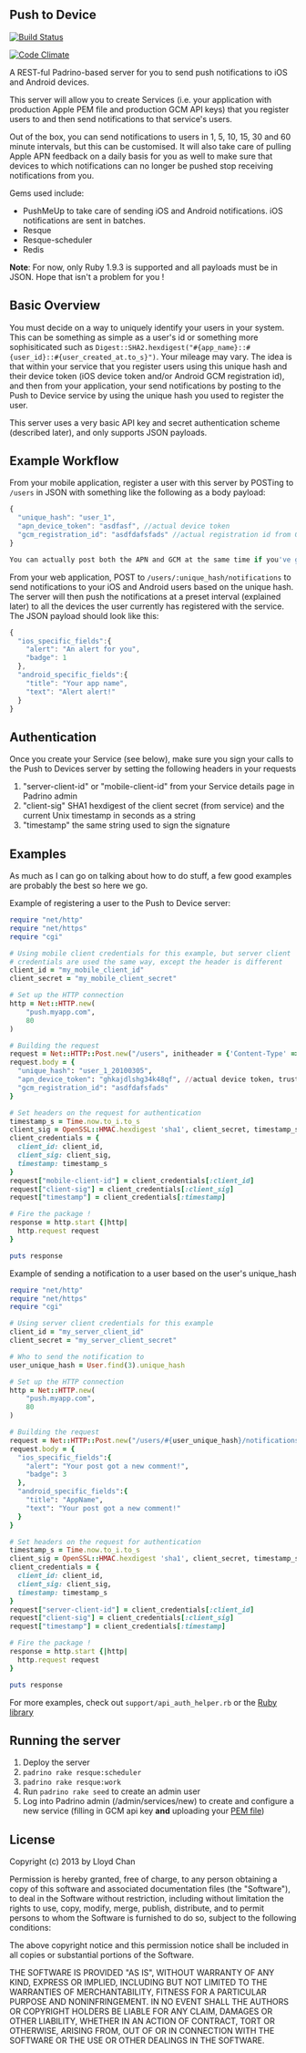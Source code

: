 Push to Device
------------

[![Build
Status](https://secure.travis-ci.org/lloydmeta/push_to_devices.png)](http://travis-ci.org/lloydmeta/push_to_devices)

[![Code Climate](https://codeclimate.com/github/lloydmeta/push_to_devices.png)](https://codeclimate.com/github/lloydmeta/push_to_devices)

A REST-ful Padrino-based server for you to send push notifications to iOS and Android devices.

This server will allow you to create Services (i.e. your application with production Apple PEM file and production GCM API keys) that you register users to and then send notifications to that service's users.

Out of the box, you can send notifications to users in 1, 5, 10, 15, 30 and 60 minute intervals, but this can be customised. It will also take care of pulling Apple APN feedback on a daily basis for you as well to make sure that devices to which notifications can no longer be pushed stop receiving notifications from you.

Gems used include:
* PushMeUp to take care of sending iOS and Android notifications. iOS notifications are sent in batches.
* Resque
* Resque-scheduler
* Redis

__Note__: For now, only Ruby 1.9.3 is supported and all payloads must be in JSON. Hope that isn't a problem for you !

Basic Overview
------------

You must decide on a way to uniquely identify your users in your system. This can be something as simple as a user's id or something more sophisiticated such as `Digest::SHA2.hexdigest("#{app_name}::#{user_id}::#{user_created_at.to_s}")`. Your mileage may vary. The idea is that within your service that you register users using this unique hash and their device token (iOS device token and/or Android GCM registration id), and then from your application, your send notifications by posting to the Push to Device service by using the unique hash you used to register the user.

This server uses a very basic API key and secret authentication scheme (described later), and only supports JSON payloads.

Example Workflow
----------------

From your mobile application, register a user with this server by POSTing to `/users` in JSON with something like the following as a body payload:

```javascript
{
  "unique_hash": "user_1",
  "apn_device_token": "asdfasf", //actual device token
  "gcm_registration_id": "asdfdafsfads" //actual registration id from GCM
}

You can actually post both the APN and GCM at the same time if you've got both on hand
```

From your web application, POST to `/users/:unique_hash/notifications` to send notifications to your iOS and Android users based on the unique hash. The server will then push the notifications at a preset interval (explained later) to all the devices the user currently has registered with the service. The JSON payload should look like this:

```javascript
{
  "ios_specific_fields":{
    "alert": "An alert for you",
    "badge": 1
  },
  "android_specific_fields":{
    "title": "Your app name",
    "text": "Alert alert!"
  }
}
```

Authentication
-------------
Once you create your Service (see below), make sure you sign your calls to the Push to Devices server by setting the following headers in your requests

1. "server-client-id" or "mobile-client-id" from your Service details page in Padrino admin
2. "client-sig" SHA1 hexdigest of the client secret (from service) and the current Unix timestamp in seconds as a string
3. "timestamp" the same string used to sign the signature

Examples
--------
As much as I can go on talking about how to do stuff, a few good examples are probably the best so here we go.

Example of registering a user to the Push to Device server:

```ruby
require "net/http"
require "net/https"
require "cgi"

# Using mobile client credentials for this example, but server client
# credentials are used the same way, except the header is different
client_id = "my_mobile_client_id"
client_secret = "my_mobile_client_secret"

# Set up the HTTP connection
http = Net::HTTP.new(
    "push.myapp.com",
    80
)

# Building the request
request = Net::HTTP::Post.new("/users", initheader = {'Content-Type' =>'application/json'})
request.body = {
  "unique_hash": "user_1_20100305",
  "apn_device_token": "ghkajdlshg34k48qf", //actual device token, trust me
  "gcm_registration_id": "asdfdafsfads"
}

# Set headers on the request for authentication
timestamp_s = Time.now.to_i.to_s
client_sig = OpenSSL::HMAC.hexdigest 'sha1', client_secret, timestamp_s
client_credentials = {
  client_id: client_id,
  client_sig: client_sig,
  timestamp: timestamp_s
}
request["mobile-client-id"] = client_credentials[:client_id]
request["client-sig"] = client_credentials[:client_sig]
request["timestamp"] = client_credentials[:timestamp]

# Fire the package !
response = http.start {|http|
  http.request request
}

puts response
```

Example of sending a notification to a user based on the user's unique_hash
```ruby
require "net/http"
require "net/https"
require "cgi"

# Using server client credentials for this example
client_id = "my_server_client_id"
client_secret = "my_server_client_secret"

# Who to send the notification to
user_unique_hash = User.find(3).unique_hash

# Set up the HTTP connection
http = Net::HTTP.new(
    "push.myapp.com",
    80
)

# Building the request
request = Net::HTTP::Post.new("/users/#{user_unique_hash}/notifications", initheader = {'Content-Type' =>'application/json'})
request.body = {
  "ios_specific_fields":{
    "alert": "Your post got a new comment!",
    "badge": 3
  },
  "android_specific_fields":{
    "title": "AppName",
    "text": "Your post got a new comment!"
  }
}

# Set headers on the request for authentication
timestamp_s = Time.now.to_i.to_s
client_sig = OpenSSL::HMAC.hexdigest 'sha1', client_secret, timestamp_s
client_credentials = {
  client_id: client_id,
  client_sig: client_sig,
  timestamp: timestamp_s
}
request["server-client-id"] = client_credentials[:client_id]
request["client-sig"] = client_credentials[:client_sig]
request["timestamp"] = client_credentials[:timestamp]

# Fire the package !
response = http.start {|http|
  http.request request
}

puts response
```

For more examples, check out `support/api_auth_helper.rb` or the [Ruby library](https://github.com/lloydmeta/push_to_devices_rb)

Running the server
----------------

1. Deploy the server
2. `padrino rake resque:scheduler`
3. `padrino rake resque:work`
4. Run `padrino rake seed` to create an admin user
5. Log into Padrino admin (/admin/services/new) to create and configure a new service (filling in GCM api key __and__ uploading your [PEM file](https://github.com/NicosKaralis/pushmeup/wiki/APNS-iOS-and-OS-X))

## License

Copyright (c) 2013 by Lloyd Chan

Permission is hereby granted, free of charge, to any person obtaining a
copy of this software and associated documentation files (the
"Software"), to deal in the Software without restriction, including
without limitation the rights to use, copy, modify, merge, publish,
distribute, and to permit persons to whom the Software is furnished to do so, subject to
the following conditions:

The above copyright notice and this permission notice shall be included
in all copies or substantial portions of the Software.

THE SOFTWARE IS PROVIDED "AS IS", WITHOUT WARRANTY OF ANY KIND, EXPRESS
OR IMPLIED, INCLUDING BUT NOT LIMITED TO THE WARRANTIES OF
MERCHANTABILITY, FITNESS FOR A PARTICULAR PURPOSE AND NONINFRINGEMENT.
IN NO EVENT SHALL THE AUTHORS OR COPYRIGHT HOLDERS BE LIABLE FOR ANY
CLAIM, DAMAGES OR OTHER LIABILITY, WHETHER IN AN ACTION OF CONTRACT,
TORT OR OTHERWISE, ARISING FROM, OUT OF OR IN CONNECTION WITH THE
SOFTWARE OR THE USE OR OTHER DEALINGS IN THE SOFTWARE.